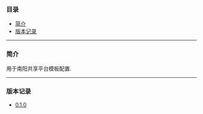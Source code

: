 ### 目录

* [简介](#abstract)
* [版本记录](#version)

---

### <a name="abstract">简介</a>

用于南阳共享平台模板配置.

---

### <a name="version">版本记录</a>

* [0.1.0](./Docs/Version/0.1.0.md "0.1.0")
